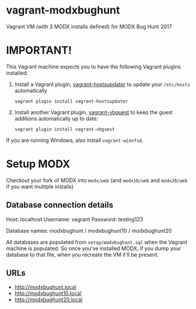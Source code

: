 # vagrant-modxbughunt
Vagrant VM (with 3 MODX installs defined) for MODX Bug Hunt 2017

# IMPORTANT!

This Vagrant machine expects you to have the following Vagrant plugins installed:

1. Install a Vagrant plugin, [vagrant-hostsupdater](https://github.com/cogitatio/vagrant-hostsupdater) to update your `/etc/hosts` automatically
    ```
	vagrant plugin install vagrant-hostsupdater
	```
1. Install another Vagrant plugin, [vagrant-vbguest](https://github.com/dotless-de/vagrant-vbguest) to keep the guest additions automatically up to date:
    ```
	vagrant plugin install vagrant-vbguest
	```
  
If you are running Windows, also install `vagrant-winnfsd`.

# Setup MODX

Checkout your fork of MODX into `modx/web` (and `modx10/web` and `modx20/web` if you want multiple installs)

## Database connection details

Host: localhost
Username: vagrant
Password: testing123

Database names: modxbughunt / modxbughunt10 / modxbughunt20

All databases are populated from `setup/modxbughunt.sql` when the Vagrant machine is populated. So once you've installed MODX, if you dump your database to that file, when you recreate the VM it'll be present.

## URLs

  * http://modxbughunt.local
  * http://modxbughunt10.local
  * http://modxbughunt20.local
